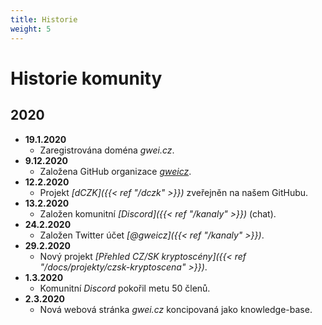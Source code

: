 ```yaml
---
title: Historie
weight: 5
---
```


# Historie komunity

## 2020

* **19.1.2020**
  * Zaregistrována doména *gwei.cz*.
* **9.12.2020**
  * Založena GitHub organizace *[gweicz](https://github.com/gweicz/)*.
* **12.2.2020**
  * Projekt *[dCZK]({{< ref "/dczk" >}})* zveřejněn na našem GitHubu.
* **13.2.2020**
  * Založen komunitní *[Discord]({{< ref "/kanaly" >}})* (chat).
* **24.2.2020**
  * Založen Twitter účet *[@gweicz]({{< ref "/kanaly" >}})*.
* **29.2.2020**
  * Nový projekt *[Přehled CZ/SK kryptoscény]({{< ref "/docs/projekty/czsk-kryptoscena" >}})*.
* **1.3.2020**
  * Komunitní *Discord* pokořil metu 50 členů.
* **2.3.2020**
  * Nová webová stránka *gwei.cz* koncipovaná jako knowledge-base.
